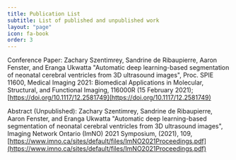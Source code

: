 ```yaml
---
title: Publication List
subtitle: List of published and unpublished work
layout: "page"
icon: fa-book
order: 3
---
```

Conference Paper: Zachary Szentimrey, Sandrine de Ribaupierre, Aaron Fenster, and Eranga Ukwatta "Automatic deep learning-based segmentation of neonatal cerebral ventricles from 3D ultrasound images", Proc. SPIE 11600, Medical Imaging 2021: Biomedical Applications in Molecular, Structural, and Functional Imaging, 116000R (15 February 2021); [https://doi.org/10.1117/12.2581749](https://doi.org/10.1117/12.2581749)

Abstract (Unpublished): Zachary Szentimrey, Sandrine de Ribaupierre, Aaron Fenster, and Eranga Ukwatta "Automatic deep learning-based segmentation of neonatal cerebral ventricles from 3D ultrasound images", Imaging Network Ontario (ImNO) 2021 Symposium, (2021), 109, [https://www.imno.ca/sites/default/files/ImNO2021Proceedings.pdf](https://www.imno.ca/sites/default/files/ImNO2021Proceedings.pdf)
